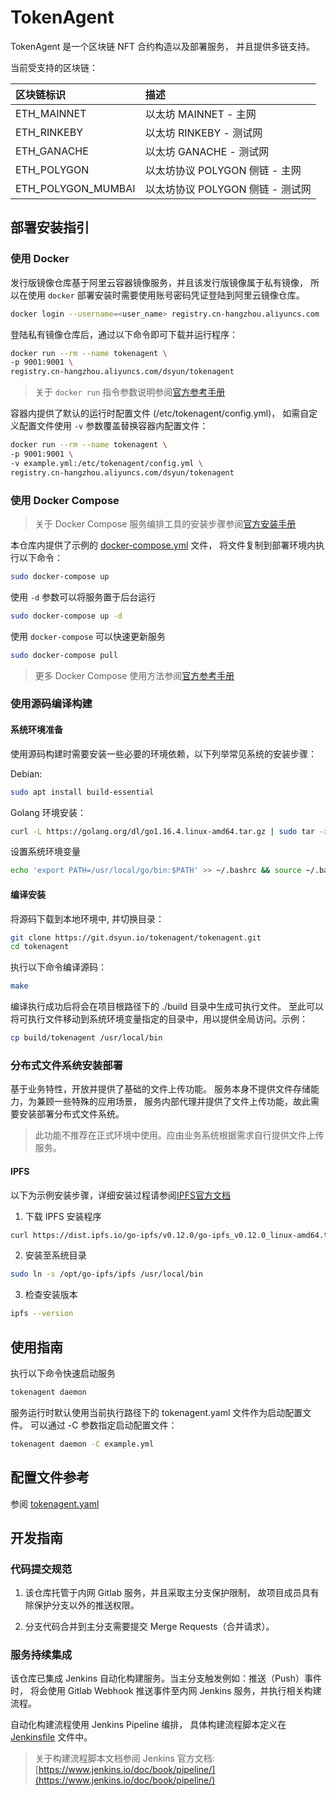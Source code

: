 # TokenAgent

TokenAgent 是一个区块链 NFT 合约构造以及部署服务，
并且提供多链支持。

当前受支持的区块链：

| 区块链标识 | 描述 |
| :--- | :--- |
| ETH_MAINNET        | 以太坊 MAINNET - 主网       |
| ETH_RINKEBY        | 以太坊 RINKEBY - 测试网      |
| ETH_GANACHE        | 以太坊 GANACHE - 测试网      |
| ETH_POLYGON        | 以太坊协议 POLYGON 侧链 - 主网  |
| ETH_POLYGON_MUMBAI | 以太坊协议 POLYGON 侧链 - 测试网 |


## 部署安装指引

### 使用 Docker

发行版镜像仓库基于阿里云容器镜像服务，并且该发行版镜像属于私有镜像，
所以在使用 `docker` 部署安装时需要使用账号密码凭证登陆到阿里云镜像仓库。

```bash
docker login --username=<user_name> registry.cn-hangzhou.aliyuncs.com
```

登陆私有镜像仓库后，通过以下命令即可下载并运行程序：

```bash
docker run --rm --name tokenagent \
-p 9001:9001 \
registry.cn-hangzhou.aliyuncs.com/dsyun/tokenagent
```

> 关于 `docker run` 指令参数说明参阅[官方参考手册](https://docs.docker.com/engine/reference/commandline/run/)

容器内提供了默认的运行时配置文件 (/etc/tokenagent/config.yml)，
如需自定义配置文件使用 `-v` 参数覆盖替换容器内配置文件：

```bash
docker run --rm --name tokenagent \
-p 9001:9001 \
-v example.yml:/etc/tokenagent/config.yml \
registry.cn-hangzhou.aliyuncs.com/dsyun/tokenagent
```

### 使用 Docker Compose

> 关于 Docker Compose 服务编排工具的安装步骤参阅[官方安装手册](https://docs.docker.com/compose/install/)

本仓库内提供了示例的 [docker-compose.yml](./docker-compose.yml) 文件，
将文件复制到部署环境内执行以下命令：

```bash
sudo docker-compose up
```

使用 `-d` 参数可以将服务置于后台运行

```bash
sudo docker-compose up -d
```

使用 `docker-compose` 可以快速更新服务

```bash
sudo docker-compose pull
```

> 更多 Docker Compose 使用方法参阅[官方参考手册](https://docs.docker.com/compose/reference/)

### 使用源码编译构建

#### 系统环境准备

使用源码构建时需要安装一些必要的环境依赖，以下列举常见系统的安装步骤：

Debian:

```bash
sudo apt install build-essential
```

Golang 环境安装：

```bash
curl -L https://golang.org/dl/go1.16.4.linux-amd64.tar.gz | sudo tar -xz -C /usr/local
```

设置系统环境变量

```bash
echo 'export PATH=/usr/local/go/bin:$PATH' >> ~/.bashrc && source ~/.bashrc
```

#### 编译安装

将源码下载到本地环境中, 并切换目录：

```bash
git clone https://git.dsyun.io/tokenagent/tokenagent.git
cd tokenagent
```

执行以下命令编译源码：

```bash
make
```

编译执行成功后将会在项目根路径下的 ./build 目录中生成可执行文件。
至此可以将可执行文件移动到系统环境变量指定的目录中，用以提供全局访问。示例：

```bash
cp build/tokenagent /usr/local/bin
```

### 分布式文件系统安装部署

基于业务特性，开放并提供了基础的文件上传功能。
服务本身不提供文件存储能力，为兼顾一些特殊的应用场景，
服务内部代理并提供了文件上传功能，故此需要安装部署分布式文件系统。

> 此功能不推荐在正式环境中使用。应由业务系统根据需求自行提供文件上传服务。

#### IPFS

以下为示例安装步骤，详细安装过程请参阅[IPFS官方文档](https://docs.ipfs.io/install/command-line/)

1. 下载 IPFS 安装程序

```bash
curl https://dist.ipfs.io/go-ipfs/v0.12.0/go-ipfs_v0.12.0_linux-amd64.tar.gz | sudo tar -xz -C /opt
```

2. 安装至系统目录

```bash
sudo ln -s /opt/go-ipfs/ipfs /usr/local/bin
```

3. 检查安装版本

```bash
ipfs --version
```

## 使用指南

执行以下命令快速启动服务

```bash
tokenagent daemon
```

服务运行时默认使用当前执行路径下的 tokenagent.yaml 文件作为启动配置文件。
可以通过 -C 参数指定启动配置文件：

```bash
tokenagent daemon -C example.yml
```



## 配置文件参考

参阅 [tokenagent.yaml](./tokenagent.yaml)

## 开发指南

### 代码提交规范

1. 该仓库托管于内网 Gitlab 服务，并且采取主分支保护限制，
故项目成员具有除保护分支以外的推送权限。

2. 分支代码合并到主分支需要提交 Merge Requests（合并请求）。

### 服务持续集成

该仓库已集成 Jenkins 自动化构建服务。当主分支触发例如：推送（Push）事件时，
将会使用 Gitlab Webhook 推送事件至内网 Jenkins 服务，并执行相关构建流程。

自动化构建流程使用 Jenkins Pipeline 编排，
具体构建流程脚本定义在 [Jenkinsfile](./Jenkinsfile) 文件中。

> 关于构建流程脚本文档参阅 Jenkins 官方文档: 
> [https://www.jenkins.io/doc/book/pipeline/](https://www.jenkins.io/doc/book/pipeline/)

